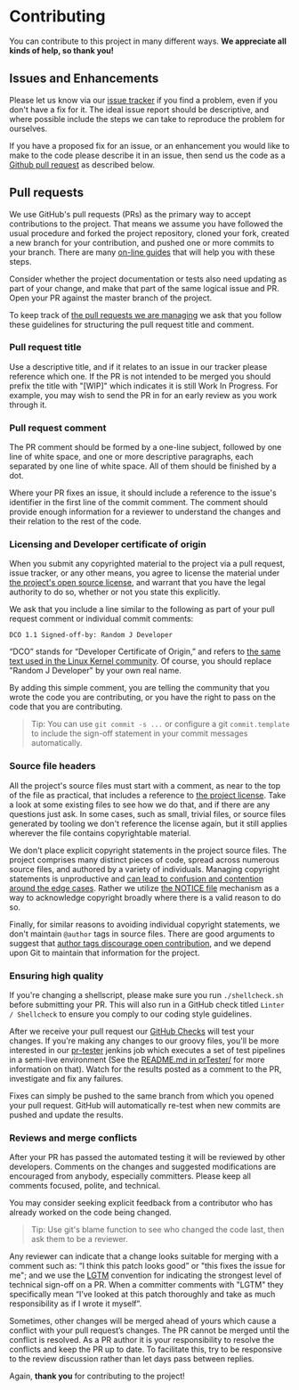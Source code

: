 # Contributing

You can contribute to this project in many different ways.  **We appreciate all kinds of help, so thank you!**

## Issues and Enhancements

Please let us know via our [issue tracker](https://github.com/AdoptOpenJDK/openjdk-build/issues) if you find a problem, even if you don't have a fix for it.  The ideal issue report should be descriptive, and where possible include the steps we can take to reproduce the problem for ourselves.

If you have a proposed fix for an issue, or an enhancement you would like to make to the code please describe it in an issue, then send us the code as a [Github pull request](https://help.github.com/articles/about-pull-requests) as described below.

## Pull requests

We use GitHub's pull requests (PRs) as the primary way to accept contributions to the project.  That means we assume you have followed the usual procedure and forked the project repository, cloned your fork, created a new branch for your contribution, and pushed one or more commits to your branch.  There are many [on-line guides](https://guides.github.com/activities/forking/) that will help you with these steps.

Consider whether the project documentation or tests also need updating as part of your change, and make that part of the same logical issue and PR.  Open your PR against the master branch of the project.

To keep track of [the pull requests we are managing](https://github.com/AdoptOpenJDK/openjdk-build/pulls) we ask that you follow these guidelines for structuring the pull request title and comment.

### Pull request title

Use a descriptive title, and if it relates to an issue in our tracker please reference which one.  If the PR is not intended to be merged you should prefix the title with "[WIP]" which indicates it is still Work In Progress.  For example, you may wish to send the PR in for an early review as you work through it.

### Pull request comment

The PR comment should be formed by a one-line subject, followed by one line of white space, and one or more descriptive paragraphs, each separated by one line of white space. All of them should be finished by a dot.

Where your PR fixes an issue, it should include a reference to the issue's identifier in the first line of the commit comment.  The comment should provide enough information for a reviewer to understand the changes and their relation to the rest of the code.

### Licensing and Developer certificate of origin

When you submit any copyrighted material to the project via a pull request, issue tracker, or any other means, you agree to license the material under [the project's open source license](https://github.com/AdoptOpenJDK/openjdk-build/blob/master/LICENSE), and warrant that you have the legal authority to do so, whether or not you state this explicitly.

We ask that you include a line similar to the following as part of your pull request comment or individual commit comments:

```git
DCO 1.1 Signed-off-by: Random J Developer
```

“DCO” stands for “Developer Certificate of Origin,” and refers to [the same text used in the Linux Kernel community](https://elinux.org/Developer_Certificate_Of_Origin).  Of course, you should replace "Random J Developer" by your own real name.

By adding this simple comment, you are telling the community that you wrote the code you are contributing, or you have the right to pass on the code that you are contributing.

> Tip: You can use `git commit -s ...` or configure a git `commit.template` to include the sign-off statement in your commit messages automatically.

### Source file headers

All the project's source files must start with a comment, as near to the top of the file as practical, that includes a reference to [the project license](https://github.com/AdoptOpenJDK/openjdk-build/blob/master/LICENSE).  Take a look at some existing files to see how we do that, and if there are any questions just ask. In some cases, such as small, trivial files, or source files generated by tooling we don't reference the license again, but it still applies wherever the file contains copyrightable material.

We don't place explicit copyright statements in the project source files.  The project comprises many distinct pieces of code, spread across numerous source files, and authored by a variety of individuals.  Managing copyright statements is unproductive and [can lead to confusion and contention around the edge cases](https://opensource.com/law/14/n2/copyright-statements-source-files).  Rather we utilize [the NOTICE file](https://github.com/AdoptOpenJDK/openjdk-build/blob/master/NOTICE) mechanism as a way to acknowledge copyright broadly where there is a valid reason to do so.

Finally, for similar reasons to avoiding individual copyright statements, we don't maintain `@author` tags in source files.  There are good arguments to suggest that [author tags discourage open contribution](https://producingoss.com/en/managing-volunteers.html#territoriality), and we depend upon Git to maintain that information for the project.

### Ensuring high quality

If you're changing a shellscript, please make sure you run `./shellcheck.sh` before submitting your PR. This will also run in a GitHub check titled `Linter / Shellcheck` to ensure you comply to our coding style guidelines.

After we receive your pull request our [GitHub Checks](https://github.com/AdoptOpenJDK/openjdk-build/tree/master/.github/workflows) will test your changes.
If you're making any changes to our groovy files, you'll be more interested in our [pr-tester](https://ci.adoptopenjdk.net/view/build-tester/job/build-scripts-pr-tester/job/openjdk-build-pr-tester/) jenkins job which executes a set of test pipelines in a semi-live environment (See the [README.md in prTester/](pipelines/build/prTester/README.md) for more information on that). Watch for the results posted as a comment to the PR, investigate and fix any failures.

Fixes can simply be pushed to the same branch from which you opened your pull request. GitHub will automatically re-test when new commits are pushed and update the results.

### Reviews and merge conflicts

After your PR has passed the automated testing it will be reviewed by other developers.  Comments on the changes and suggested modifications are encouraged from anybody, especially committers.  Please keep all comments focused, polite, and technical.

You may consider seeking explicit feedback from a contributor who has already worked on the code being changed.

> Tip: Use git's blame function to see who changed the code last, then ask them to be a reviewer.

Any reviewer can indicate that a change looks suitable for merging with a comment such as: “I think this patch looks good” or "this fixes the issue for me"; and we use the [LGTM](https://en.wiktionary.org/wiki/LGTM) convention for indicating the strongest level of technical sign-off on a PR.  When a committer comments with "LGTM" they specifically mean “I’ve looked at this patch thoroughly and take as much responsibility as if I wrote it myself”.

Sometimes, other changes will be merged ahead of yours which cause a conflict with your pull request’s changes. The PR cannot be merged until the conflict is resolved.  As a PR author it is your responsibility to resolve the conflicts and keep the PR up to date.  To facilitate this, try to be responsive to the review discussion rather than let days pass between replies.

Again, **thank you** for contributing to the project!

